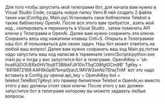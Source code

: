 Для того чтобы запустить мой телеграмм бот, для начала вам нужно в Visual Studio Code, создать новую папку Venv.В ней создать 2 файла таких как:(Config.py, Main.py).Установить cвои библиотеки Telebot а также библиотеку OpenAi.
После все этого вам требуется , взять мой код , скопировать и перекинуть в Visual Studio , затем поменять API ключи у Телеграмм и OpenAi.
Далее вам нужно сохранить эти ключи.
Сохранить весь код нажатием клавиш Cntl+S.
Открыть в Телеграмме наш бот.
И пользоваться для своих задач.
Наш бот может ответить на любой ваш вопрос!
Далее вам нужно сохранить ваш код Main.py,потом надо запустить ваш код написав в терминале \venv\Scripts\python.exe main.py и тогда у вас запустится бот в телеграме.
OpenAiKey = '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'
TgKey = '6819872169:AAF6kGp87bmp0jiaUL1MVW2anNz7lDwjTnM' вот это надо вставить в Config.py
openai.api_key = OpenAiKey
bot = telebot.TeleBot(TgKey) это пример билиотеки Telebot и OpenAi,но вместо этого у вас должны стоят свои ключи.
После этого у вас должен запустится бот в телеграме которому вы можете задавать любые вопросы.


